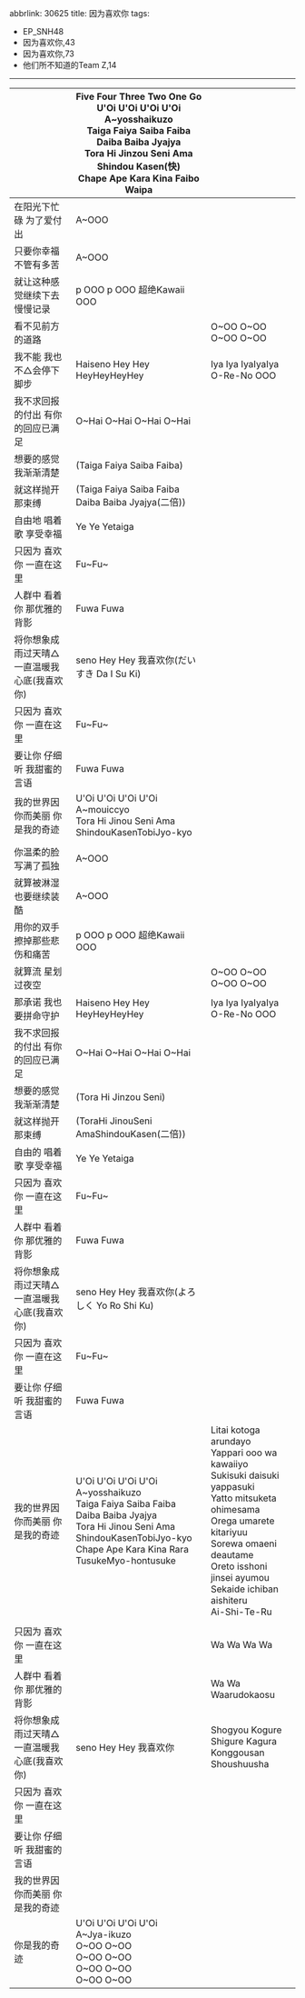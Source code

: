 abbrlink: 30625
title: 因为喜欢你
tags:
- EP_SNH48
- 因为喜欢你,43
- 因为喜欢你,73
- 他们所不知道的Team Z,14
---
|      |Five Four Three Two One Go <br>U'Oi U'Oi U'Oi U'Oi<br>A~yosshaikuzo<br>Taiga Faiya Saiba Faiba Daiba Baiba Jyajya<br>Tora Hi Jinzou Seni Ama Shindou Kasen(快)<br>Chape Ape Kara Kina Faibo Waipa|      |
|--|--|--|
|在阳光下忙碌 为了爱付出|A~OOO|      |
|只要你幸福不管有多苦|A~OOO|      |
|就让这种感觉继续下去 慢慢记录|p OOO p OOO 超绝Kawaii OOO|      |
|看不见前方的道路|      |O~OO O~OO O~OO O~OO|
|我不能 我也不△会停下脚步|Haiseno Hey Hey HeyHeyHeyHey|Iya Iya IyaIyaIya O-Re-No OOO|
|我不求回报的付出 有你的回应已满足|O~Hai O~Hai O~Hai O~Hai |      |
|想要的感觉 我渐渐清楚|(Taiga Faiya Saiba Faiba)|      |
|就这样抛开那束缚|(Taiga Faiya Saiba Faiba Daiba Baiba Jyajya(二倍))|      |
|自由地 唱着歌 享受幸福|Ye Ye Yetaiga|      |
|只因为 喜欢你 一直在这里|Fu~Fu~|      |
|人群中 看着你 那优雅的背影|Fuwa Fuwa|      |
|将你想象成雨过天晴△ 一直温暖我心底(我喜欢你)|seno Hey Hey 我喜欢你(だいすき Da I Su Ki)|      |
|只因为 喜欢你 一直在这里|Fu~Fu~|      |
|要让你 仔细听 我甜蜜的言语|Fuwa Fuwa|      |
|我的世界因你而美丽 你是我的奇迹|U'Oi U'Oi U'Oi U'Oi<br>A~mouiccyo<br>Tora Hi Jinou Seni Ama ShindouKasenTobiJyo-kyo|      |
|      |      |      |
|你温柔的脸 写满了孤独|A~OOO|      |
|就算被淋湿 也要继续装酷|A~OOO|      |
|用你的双手擦掉那些悲伤和痛苦|p OOO p OOO 超绝Kawaii OOO|      |
|就算流 星划过夜空 |      |O~OO O~OO O~OO O~OO|
|那承诺 我也要拼命守护|Haiseno Hey Hey HeyHeyHeyHey|Iya Iya IyaIyaIya O-Re-No OOO|
|我不求回报的付出 有你的回应已满足|O~Hai O~Hai O~Hai O~Hai |      |
|想要的感觉 我渐渐清楚|(Tora Hi Jinzou Seni)|      |
|就这样抛开那束缚|(ToraHi JinouSeni AmaShindouKasen(二倍))|      |
|自由的 唱着歌 享受幸福|Ye Ye Yetaiga|      |
|只因为 喜欢你 一直在这里|Fu~Fu~|      |
|人群中 看着你 那优雅的背影|Fuwa Fuwa|      |
|将你想象成雨过天晴△ 一直温暖我心底(我喜欢你)|seno Hey Hey 我喜欢你(よろしく Yo Ro Shi Ku)|      |
|只因为 喜欢你 一直在这里|Fu~Fu~|      |
|要让你 仔细听 我甜蜜的言语|Fuwa Fuwa|      |
|我的世界因你而美丽 你是我的奇迹|U'Oi U'Oi U'Oi U'Oi<br>A~yosshaikuzo<br>Taiga Faiya Saiba Faiba Daiba Baiba Jyajya<br>Tora Hi Jinou Seni Ama ShindouKasenTobiJyo-kyo<br>Chape Ape Kara Kina Rara TusukeMyo-hontusuke|Litai kotoga arundayo<br>Yappari ooo wa kawaiiyo<br>Sukisuki daisuki yappasuki<br>Yatto mitsuketa ohimesama<br>Orega umarete kitariyuu<br>Sorewa omaeni deautame<br>Oreto isshoni jinsei ayumou<br>Sekaide ichiban aishiteru<br>Ai-Shi-Te-Ru|
|      |      |      |
|只因为 喜欢你 一直在这里|      |Wa Wa Wa Wa|
|人群中 看着你 那优雅的背影|      |Wa Wa Waarudokaosu|
|将你想象成雨过天晴△ 一直温暖我心底(我喜欢你)|seno Hey Hey 我喜欢你|Shogyou Kogure Shigure Kagura<br>Konggousan Shoushuusha|
|只因为 喜欢你 一直在这里|      |      |
|要让你 仔细听 我甜蜜的言语|      |      |
|我的世界因你而美丽 你是我的奇迹|      |      |
|你是我的奇迹|U'Oi U'Oi U'Oi U'Oi<br>A~Jya-ikuzo<br>O~OO O~OO<br>O~OO O~OO<br>O~OO O~OO<br>O~OO O~OO|      |